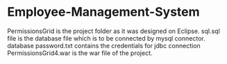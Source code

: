 # Employee-Management-System  
PermissionsGrid is the project folder as it was designed on Eclipse. 
sql.sql file is the database file which is to be connected by mysql connector.  
database password.txt contains the credentials for jdbc connection  
PermissionsGrid4.war is the war file of the project.  
